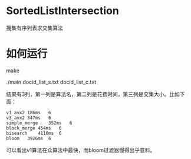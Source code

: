 # SortedListIntersection
搜集有序列表求交集算法

# 如何运行
make

./main docid_list_s.txt docid_list_c.txt

结果有3列，第一列是算法名，第二列是花费时间，第三列是交集大小。比如下面：
```
v1_avx2	186ms	6
v3_avx2	347ms	6
simple_merge	352ms	6
block_merge	454ms	6
bisearch	4110ms	6
bloom	3926ms	6
```
可以看出v1算法在众算法中最快，而bloom过滤器慢得出乎意料。
